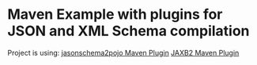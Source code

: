 # Maven Example with plugins for JSON and XML Schema compilation
Project is using: 
[jasonschema2pojo Maven Plugin](https://joelittlejohn.github.io/jsonschema2pojo/site/0.5.1/generate-mojo.html)
[JAXB2 Maven Plugin](https://github.com/highsource/maven-jaxb2-plugin)